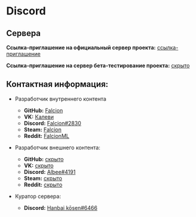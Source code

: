 # Discord

## Сервера

**Ссылка-приглашение на официальный сервер проекта:** [ссылка-приглашение](https://discord.gg/RAZ7f7x)

**Ссылка-приглашение на сервер бета-тестирование проекта:** [скрыто](none)

## Контактная информация:

* Разработчик внутреннего контента 

    * **GitHub:** [Falcion](https://github.com/Falcion)
    * **VK:** [Калеви](https://vk.com/falcionml)
    * **Discord:** [Falcion#2830]()
    * **Steam:** [Falcion](https://steamcommunity.com/id/falcionml/)
    * **Reddit:** [FalcionML](https://www.reddit.com/user/FalcionML)

* Разработчик внешнего контента: 

    * **GitHub:** [скрыто]()
    * **VK:** [скрыто]()
    * **Discord:** [Albee#4191]()
    * **Steam:** [скрыто]()
    * **Reddit:** [скрыто]()

* Куратор сервера:

    * **Discord:** [Hanbai kōsen#6466]()